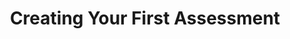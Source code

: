 ---
title: Creating Your First Assessment
redirect_to: "/releases/v5.0.1/authors/first_assessment"
---